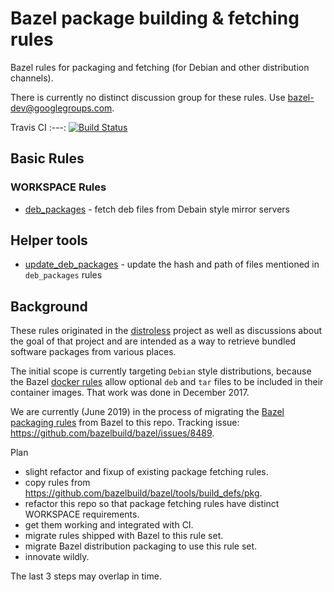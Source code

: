 # Bazel package building & fetching rules

Bazel rules for packaging and fetching (for Debian and other distribution channels).

There is currently no distinct discussion group for these rules. Use bazel-dev@googlegroups.com.


Travis CI
:---:
[![Build Status](https://travis-ci.org/bazelbuild/rules_pkg.svg?branch=master)](https://travis-ci.org/bazelbuild/rules_pkg)

## Basic Rules

### WORKSPACE Rules

* [deb_packages](https://github.com/bazelbuild/rules_pkg/tree/master/deb_packages#deb_packages) - fetch deb files from Debain style mirror servers

## Helper tools

* [update_deb_packages](https://github.com/bazelbuild/rules_pkg/tree/master/tools/deb_packages#deb_packages) - update the hash and path of files mentioned in `deb_packages` rules


## Background

These rules originated in the [distroless](https://github.com/GoogleCloudPlatform/distroless)
project as well as discussions about the goal of that project and are intended as a way to retrieve
bundled software packages from various places.

The initial scope is currently targeting `Debian` style distributions, because the Bazel
[docker rules](https://github.com/bazelbuild/rules_docker) allow optional `deb` and `tar`
files to be included in their container images.  That work was done in December 2017.

We are currently (June 2019) in the process of migrating the
[Bazel packaging rules](https://docs.bazel.build/versions/master/be/pkg.html)
from Bazel to this repo.  Tracking issue: https://github.com/bazelbuild/bazel/issues/8489.

Plan
-   slight refactor and fixup of existing package fetching rules.
-   copy rules from https://github.com/bazelbuild/bazel/tools/build_defs/pkg.
-   refactor this repo so that package fetching rules have distinct WORKSPACE
    requirements.
-   get them working and integrated with CI.
-   migrate rules shipped with Bazel to this rule set.
-   migrate Bazel distribution packaging to use this rule set.
-   innovate wildly.

The last 3 steps may overlap in time.
